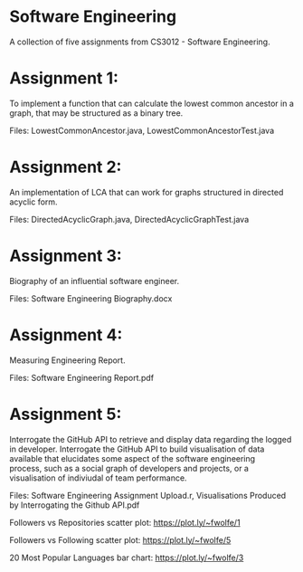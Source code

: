 # Software Engineering

 A collection of five assignments from CS3012 - Software Engineering.

 # Assignment 1: 
 To implement a function that can calculate the lowest common ancestor in a graph, that may be structured as a binary tree.
 
 Files: LowestCommonAncestor.java, LowestCommonAncestorTest.java

# Assignment 2: 
An implementation of LCA that can work for graphs structured in directed acyclic form.

Files: DirectedAcyclicGraph.java, DirectedAcyclicGraphTest.java

# Assignment 3: 
Biography of an influential software engineer.

Files: Software Engineering Biography.docx

# Assignment 4: 
Measuring Engineering Report.

Files: Software Engineering Report.pdf

# Assignment 5: 
Interrogate the GitHub API to retrieve and display data regarding the logged in developer.
Interrogate the GitHub API to build visualisation of data available that elucidates some aspect of the software engineering   
process, such as a social graph of developers and projects, or a visualisation of indiviudal of team performance.

Files: Software Engineering Assignment Upload.r, Visualisations Produced by Interrogating the Github API.pdf

Followers vs Repositories scatter plot: https://plot.ly/~fwolfe/1

Followers vs Following scatter plot: https://plot.ly/~fwolfe/5

20 Most Popular Languages bar chart: https://plot.ly/~fwolfe/3
